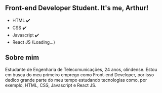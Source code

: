 ## Front-end Developer Student. It's me, Arthur!

- HTML :heavy_check_mark:
- CSS :heavy_check_mark:
- Javascript :heavy_check_mark:
- React JS (Loading...)

## Sobre mim

Estudante de Engenharia de Telecomunicações, 24 anos, olindense. Estou em busca do meu primeiro emprego como Front-end Developer, por isso dedico grande parte do meu tempo estudando tecnologias como, por exemplo, HTML, CSS, Javascript e React JS.



